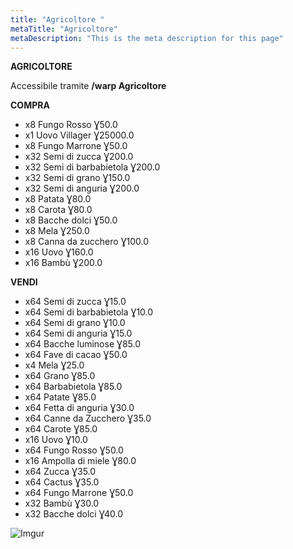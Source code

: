 ```yaml
---
title: "Agricoltore "
metaTitle: "Agricoltore"
metaDescription: "This is the meta description for this page"
---
```

**AGRICOLTORE**

Accessibile tramite **/warp Agricoltore**

**COMPRA**
- x8 Fungo Rosso Ɣ50.0
- x1 Uovo Villager Ɣ25000.0
- x8 Fungo Marrone Ɣ50.0
- x32 Semi di zucca Ɣ200.0
- x32 Semi di barbabietola Ɣ200.0
- x32 Semi di grano Ɣ150.0
- x32 Semi di anguria Ɣ200.0
- x8 Patata Ɣ80.0
- x8 Carota Ɣ80.0
- x8 Bacche dolci Ɣ50.0
- x8 Mela Ɣ250.0
- x8 Canna da zucchero Ɣ100.0
- x16 Uovo Ɣ160.0
- x16 Bambù Ɣ200.0

**VENDI**
- x64 Semi di zucca Ɣ15.0
- x64 Semi di barbabietola Ɣ10.0
- x64 Semi di grano Ɣ10.0
- x64 Semi di anguria Ɣ15.0
- x64 Bacche luminose Ɣ85.0
- x64 Fave di cacao Ɣ50.0
- x4 Mela Ɣ25.0
- x64 Grano Ɣ85.0
- x64 Barbabietola Ɣ85.0
- x64 Patate Ɣ85.0
- x64 Fetta di anguria Ɣ30.0
- x64 Canne da Zucchero Ɣ35.0
- x64 Carote Ɣ85.0
- x16 Uovo Ɣ10.0
- x64 Fungo Rosso Ɣ50.0
- x16 Ampolla di miele Ɣ80.0
- x64 Zucca Ɣ35.0
- x64 Cactus Ɣ35.0
- x64 Fungo Marrone Ɣ50.0
- x32 Bambù Ɣ30.0
- x32 Bacche dolci Ɣ40.0

![Imgur](https://imgur.com/za1ttkg.png)
